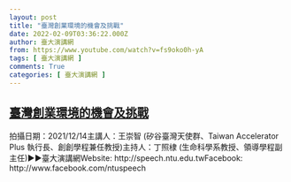 ```yaml
---
layout: post
title: "臺灣創業環境的機會及挑戰"
date: 2022-02-09T03:36:22.000Z
author: 臺大演講網
from: https://www.youtube.com/watch?v=fs9oko0h-yA
tags: [ 臺大演講網 ]
comments: True
categories: [ 臺大演講網 ]
---
```

<!--1644377782000-->
[臺灣創業環境的機會及挑戰](https://www.youtube.com/watch?v=fs9oko0h-yA)
------

<div>
拍攝日期：2021/12/14主講人：王崇智 (矽谷臺灣天使群、Taiwan Accelerator Plus 執行長、創創學程兼任教授)主持人：丁照棣 (生命科學系教授、領導學程副主任)►►臺大演講網Website: http://speech.ntu.edu.twFacebook: http://www.facebook.com/ntuspeech
</div>
